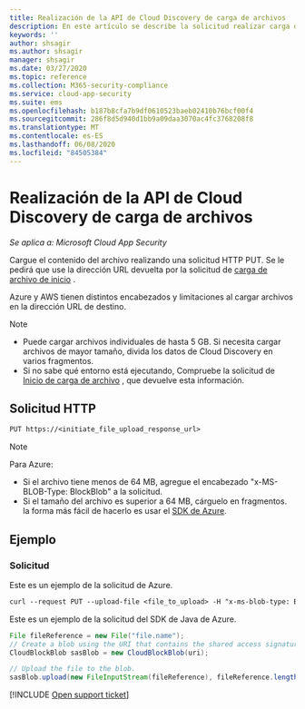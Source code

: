 ```yaml
---
title: Realización de la API de Cloud Discovery de carga de archivos
description: En este artículo se describe la solicitud realizar carga de archivos en la API Cloud Discovery de Cloud App Security.
keywords: ''
author: shsagir
ms.author: shsagir
manager: shsagir
ms.date: 03/27/2020
ms.topic: reference
ms.collection: M365-security-compliance
ms.service: cloud-app-security
ms.suite: ems
ms.openlocfilehash: b187b8cfa7b9df0610523baeb02410b76bcf00f4
ms.sourcegitcommit: 286f8d5d940d1bb9a09daa3070ac4fc3768208f8
ms.translationtype: MT
ms.contentlocale: es-ES
ms.lasthandoff: 06/08/2020
ms.locfileid: "84505384"
---
```

# <a name="perform-file-upload---cloud-discovery-api"></a>Realización de la API de Cloud Discovery de carga de archivos

*Se aplica a: Microsoft Cloud App Security*

Cargue el contenido del archivo realizando una solicitud HTTP PUT. Se le pedirá que use la dirección URL devuelta por la solicitud de [carga de archivo de inicio](api-discovery-initiate.md) .

Azure y AWS tienen distintos encabezados y limitaciones al cargar archivos en la dirección URL de destino.

> [!NOTE]
>
> - Puede cargar archivos individuales de hasta 5 GB. Si necesita cargar archivos de mayor tamaño, divida los datos de Cloud Discovery en varios fragmentos.
> - Si no sabe qué entorno está ejecutando, Compruebe la solicitud de [Inicio de carga de archivo](api-discovery-initiate.md) , que devuelve esta información.

## <a name="http-request"></a>Solicitud HTTP

```rest
PUT https://<initiate_file_upload_response_url>
```

> [!NOTE]
>
> Para Azure:
> - Si el archivo tiene menos de 64 MB, agregue el encabezado "x-MS-BLOB-Type: BlockBlob" a la solicitud.
> - Si el tamaño del archivo es superior a 64 MB, cárguelo en fragmentos. la forma más fácil de hacerlo es usar el [SDK de Azure](https://azure.microsoft.com/downloads/).

## <a name="example"></a>Ejemplo

### <a name="request"></a>Solicitud

Este es un ejemplo de la solicitud de Azure.

```rest
curl --request PUT --upload-file <file_to_upload> -H "x-ms-blob-type: BlockBlob" "https://<initiate_file_upload_response_url>"
```

Este es un ejemplo de la solicitud del SDK de Java de Azure.

```java
File fileReference = new File("file.name");
// Create a blob using the URI that contains the shared access signature.
CloudBlockBlob sasBlob = new CloudBlockBlob(uri);

// Upload the file to the blob.
sasBlob.upload(new FileInputStream(fileReference), fileReference.length());
```

[!INCLUDE [Open support ticket](includes/support.md)]
